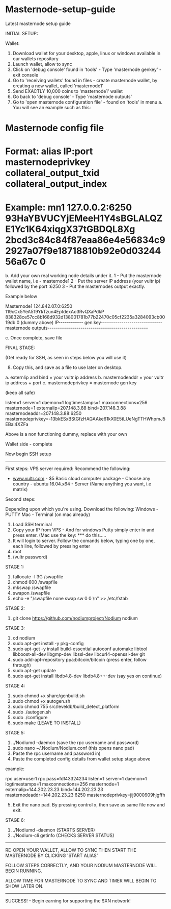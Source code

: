 # Masternode-setup-guide
Latest masternode setup guide

INITIAL SETUP:

Wallet:

1. Download wallet for your desktop, apple, linux or windows available in our wallets repository
2. Launch wallet, allow to sync
3. Click on 'debug console' found in 'tools' - Type 'masternode genkey' - exit console
4. Go to 'receiving wallets' found in files - create masternode wallet, by creating a new wallet, called 'masternode1'
5. Send EXACTLY 10,000 coins to 'masternode1' wallet
6. Go back to 'debug console' - Type 'masternode outputs' 
7.  Go to 'open masternode configuration file' - found on 'tools' in menu
 a. You will see an example such as this:
 
 # Masternode config file
# Format: alias IP:port masternodeprivkey collateral_output_txid collateral_output_index
# Example: mn1 127.0.0.2:6250 93HaYBVUCYjEMeeH1Y4sBGLALQZE1Yc1K64xiqgX37tGBDQL8Xg 2bcd3c84c84f87eaa86e4e56834c92927a07f9e18718810b92e0d0324456a67c 0

b. Add your own real working node details under it.
1 - Put the masternode wallet name, i.e - masternode1
2 - Put the server IP address (your vultr ip) followed by the port :6250
3 - Put the masternodes output exactly.

Example below

Masternode1 124.842.07.0:6250 119cCx5YeA519YkTzun4EptdexAo3RvQXaPdkP 838328ce57cc8b168d932d138001781b77b22470c05cf2235a3284093cb0019db 0
(dummy above) IP------------  gen key------------------------------  masternode outputs-------------------------------------------------

c. Once complete, save file

FINAL STAGE:

(Get ready for SSH, as seen in steps below you will use it)

8. Copy this, and save as a file to use later on desktop. 

a. externlip and bind = your vultr ip address
b. masternodeaddr = your vultr ip address + port
c. masternodeprivkey = masternode gen key

(keep all safe)

listen=1
server=1
daemon=1
logtimestamps=1
maxconnections=256
masternode=1
externalip=207.148.3.88
bind=207.148.3.88
masternodeaddr=207.148.3.88:6250
masternodeprivkey=-13bkESxBStGfzHAGAAke61kX0E5tLUeNgTTHWhpmJ5EBai4XZFa

Above is a non functioning dummy, replace with your own 

Wallet side - complete 

Now begin SSH setup

*****


First steps:
VPS server required: Recommend the following:
- www.vultr.com - $5 Basic cloud computer package - Choose any country - ubuntu 16.04.x64 - Server (Name anything you want, i.e matrix)

Second steps:

Depending upon which you're using. Download the following:
Windows - PUTTY
Mac - Terminal (on mac already)

1. Load SSH terminal
2. Copy your IP from VPS - And for windows Putty simply enter in and press enter. (Mac use the key: *** do this.....
3. It will login to server. Follow the comands below, typing one by one, each line, followed by pressing enter
4. root
5. (vultr password)

STAGE 1:

1. fallocate -l 3G /swapfile
2. chmod 600 /swapfile
3. mkswap /swapfile
4. swapon /swapfile
5. echo -e "/swapfile none swap sw 0 0 \n" >> /etc/fstab

STAGE 2:

1. git clone https://github.com/nodiumproject/Nodium nodium

STAGE 3:

1. cd nodium
2. sudo apt-get install -y pkg-config
3. sudo apt-get -y install build-essential autoconf automake libtool libboost-all-dev libgmp-dev libssl-dev libcurl4-openssl-dev git
4. sudo add-apt-repository ppa:bitcoin/bitcoin
(press enter, follow through)
5. sudo apt-get update
6. sudo apt-get install libdb4.8-dev libdb4.8++-dev
(say yes on continue)

STAGE 4:

1. sudo chmod +x share/genbuild.sh
2. sudo chmod +x autogen.sh
3. sudo chmod 755 src/leveldb/build_detect_platform
4. sudo ./autogen.sh
5. sudo ./configure
6. sudo make 
(LEAVE TO INSTALL)

STAGE 5:

1. ./Nodiumd -daemon
(save the rpc username and password)
2. sudo nano ~/.Nodium/Nodium.conf
(this opens nano pad)
3. Paste the rpc username and password in)
4. Paste the completed config details from wallet setup stage above

example: 

rpc user=user1
rpc pass=fdf43324234
listen=1
server=1
daemon=1
logtimestamps=1
maxconnections=256
masternode=1
externalip=144.202.23.23
bind=144.202.23.23
masternodeaddr=144.202.23.23:6250
masternodeprivkey=jij9000909hjgffh

5. Exit the nano pad. By pressing control x, then save as same file now and exit.

STAGE 6:

1. ./Nodiumd -daemon
(STARTS SERVER)
2. ./Nodium-cli getinfo
(CHECKS SERVER STATUS)

****
RE-OPEN YOUR WALLET, ALLOW TO SYNC THEN START THE MASTERNODE BY CLICKING 'START ALIAS'

FOLLOW STEPS CORRECTLY, AND YOUR NODIUM MASTERNODE WILL BEGIN RUNNING.

ALLOW TIME FOR MASTERNODE TO SYNC AND TIMER WILL BEGIN TO SHOW LATER ON.

***

SUCCESS! - Begin earning for supporting the $XN network!
